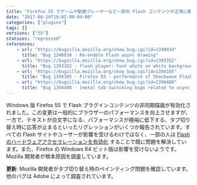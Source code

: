 ```yaml
---
title: "Firefox 55 でゲームや動画プレーヤーなど一部の Flash コンテンツが正常に動作しません"
date: "2017-08-29T19:02:00-04:00"
categories: ["plugins"]
tags: []
versions: ["55"]
statuses: "regressed"
references:
    - url: "https://bugzilla.mozilla.org/show_bug.cgi?id=1340934"
      title: "Bug 1340934 - Re-enable Flash async drawing"
    - url: "https://bugzilla.mozilla.org/show_bug.cgi?id=1393352"
      title: "Bug 1393352 - flash player: Font white on white background"
    - url: "https://bugzilla.mozilla.org/show_bug.cgi?id=1394105"
      title: "Bug 1394105 - Firefox 55 - performance of Shockwave Flash content has dropped significantly, with web based flash running very slowly, disabling async drawing solves the issue"
    - url: "https://bugzilla.mozilla.org/show_bug.cgi?id=1394408"
      title: "Bug 1394408 - [meta] tab switching bugs related to async painting"
---
```

Windows 版 Firefox 55 で Flash プラグインコンテンツの非同期描画が有効化されました。この変更は一般的にブラウザーのパフォーマンスを向上させますが、一方で、テキストが白文字になる、パフォーマンスが極端に低下する、タブ切り替え時に応答が止まるといったリグレッションがいくつか報告されています。すべての Flash サイトやユーザーが影響を受けるわけではなく、一部の人は [Flash のハードウェアアクセラレーションを有効化](https://forums.adobe.com/thread/891337) することで既に問題を解決しています。また、Firefox の Windows 64 ビット版は影響を受けないようです。Mozilla 開発者が根本原因を調査しています。

**更新**: Mozilla 開発者がタブ切り替え時のペインティング問題を確認しています。他のバグは Adobe によって調査されています。
